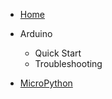 <!-- docs/arduino/_sidebar.md -->

* [Home](/)

* Arduino

  * Quick Start
  * Troubleshooting

* [MicroPython](#/micropython/)
